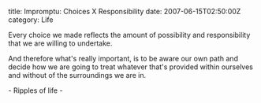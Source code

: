 title: Impromptu: Choices X Responsibility
date: 2007-06-15T02:50:00Z
category: Life

Every choice we made reflects the amount of possibility and responsibility that we are willing to undertake.

And therefore what's really important, is to be aware our own path and decide how we are going to treat whatever that's provided within ourselves and without of the surroundings we are in.

\- Ripples of life -
